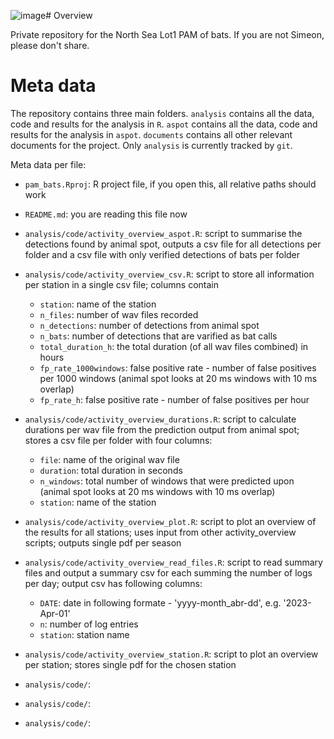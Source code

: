 ![image](https://github.com/simeonqs/pam_bats/assets/48213863/50889284-d160-46c7-9664-fa60fc20baad)# Overview

Private repository for the North Sea Lot1 PAM of bats. If you are not Simeon, please don't share. 

# Meta data

The repository contains three main folders. `analysis` contains all the data, code and results for the analysis in `R`. `aspot` contains all the data, code and results for the analysis in `aspot`. `documents` contains all other relevant documents for the project. Only `analysis` is currently tracked by `git`. 

Meta data per file:

- `pam_bats.Rproj`: R project file, if you open this, all relative paths should work
- `README.md`: you are reading this file now

- `analysis/code/activity_overview_aspot.R`: script to summarise the detections found by animal spot, outputs a csv file for all detections per folder and a csv file with only verified detections of bats per folder
- `analysis/code/activity_overview_csv.R`: script to store all information per station in a single csv file; columns contain
  - `station`: name of the station
  - `n_files`: number of wav files recorded
  - `n_detections`: number of detections from animal spot
  - `n_bats`: number of detections that are varified as bat calls
  - `total_duration_h`: the total duration (of all wav files combined) in hours
  - `fp_rate_1000windows`: false positive rate - number of false positives per 1000 windows (animal spot looks at 20 ms windows with 10 ms overlap)
  - `fp_rate_h`: false positive rate - number of false positives per hour
- `analysis/code/activity_overview_durations.R`: script to calculate durations per wav file from the prediction output from animal spot; stores a csv file per folder with four columns:
  - `file`: name of the original wav file
  - `duration`: total duration in seconds
  - `n_windows`: total number of windows that were predicted upon (animal spot looks at 20 ms windows with 10 ms overlap)
  - `station`: name of the station
- `analysis/code/activity_overview_plot.R`: script to plot an overview of the results for all stations; uses input from other activity_overview scripts; outputs single pdf per season
- `analysis/code/activity_overview_read_files.R`: script to read summary files and output a summary csv for each summing the number of logs per day; output csv has following columns:
  - `DATE`: date in following formate - 'yyyy-month_abr-dd', e.g. '2023-Apr-01'
  - `n`: number of log entries
  - `station`: station name
- `analysis/code/activity_overview_station.R`: script to plot an overview per station; stores single pdf for the chosen station
- `analysis/code/`:
- `analysis/code/`:
- `analysis/code/`:
